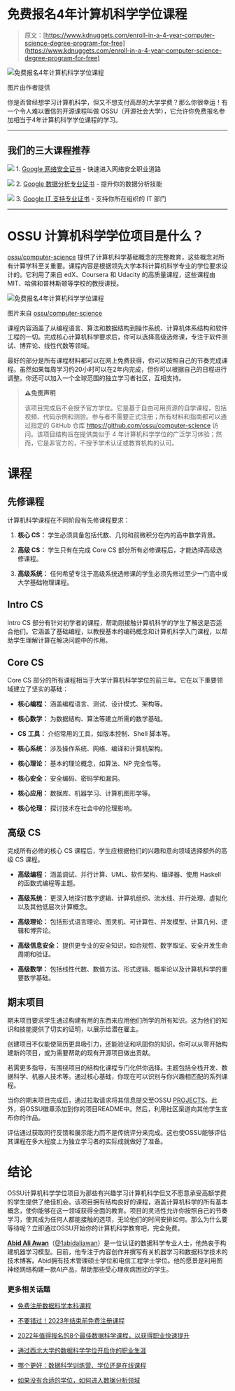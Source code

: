 # 免费报名4年计算机科学学位课程

> 原文：[https://www.kdnuggets.com/enroll-in-a-4-year-computer-science-degree-program-for-free](https://www.kdnuggets.com/enroll-in-a-4-year-computer-science-degree-program-for-free)

![免费报名4年计算机科学学位课程](../Images/e87ef5f98f37795c725b67f856a1e0ca.png)

图片由作者提供

你是否曾经想学习计算机科学，但又不想支付高昂的大学学费？那么你很幸运！有一个令人难以置信的开源课程叫做 OSSU（开源社会大学），它允许你免费报名参加相当于4年计算机科学学位课程的学习。

* * *

## 我们的三大课程推荐

![](../Images/0244c01ba9267c002ef39d4907e0b8fb.png) 1\. [Google 网络安全证书](https://www.kdnuggets.com/google-cybersecurity) - 快速进入网络安全职业道路

![](../Images/e225c49c3c91745821c8c0368bf04711.png) 2\. [Google 数据分析专业证书](https://www.kdnuggets.com/google-data-analytics) - 提升你的数据分析技能

![](../Images/0244c01ba9267c002ef39d4907e0b8fb.png) 3\. [Google IT 支持专业证书](https://www.kdnuggets.com/google-itsupport) - 支持你所在组织的 IT 部门

* * *

# OSSU 计算机科学学位项目是什么？

[ossu/computer-science](https://github.com/ossu/computer-science) 提供了计算机科学基础概念的完整教育，这些概念对所有计算学科至关重要。课程内容是根据领先大学本科计算机科学专业的学位要求设计的。它利用了来自 edX、Coursera 和 Udacity 的高质量课程，这些课程由 MIT、哈佛和普林斯顿等学校的教授讲授。

![免费报名4年计算机科学学位课程](../Images/bc3901dd8bb53dbbe8b5f7ff28376d38.png)

图片来自 [ossu/computer-science](https://github.com/ossu/computer-science?tab=readme-ov-file#advanced-cs)

课程内容涵盖了从编程语言、算法和数据结构到操作系统、计算机体系结构和软件工程的一切。完成核心计算机科学要求后，你可以选择高级选修课，专注于软件测试、博弈论、线性代数等领域。

最好的部分是所有课程材料都可以在网上免费获得，你可以按照自己的节奏完成课程。虽然如果每周学习约20小时可以在2年内完成，但你可以根据自己的日程进行调整。你还可以加入一个全球范围的独立学习者社区，互相支持。

> **⚠️免责声明**
> 
> 该项目完成后不会授予官方学位。它是基于自由可用资源的自学课程，包括视频、代码示例和测验。参与者不需要正式注册；所有材料和指南都可以通过指定的 GitHub 仓库 https://github.com/ossu/computer-science 访问。该项目结构旨在提供类似于 4 年计算机科学学位的广泛学习体验；然而，它是非官方的，不授予学术认证或教育机构的认可。

# 课程

## 先修课程

计算机科学课程在不同阶段有先修课程要求：

1.  **核心 CS：** 学生必须具备包括代数、几何和前微积分在内的高中数学背景。

1.  **高级 CS：** 学生只有在完成 Core CS 部分所有必修课程后，才能选择高级选修课程。

1.  **高级系统：** 任何希望专注于高级系统选修课的学生必须先修过至少一门高中或大学基础物理课程。

## Intro CS

Intro CS 部分有针对初学者的课程，帮助刚接触计算机科学的学生了解这是否适合他们。它涵盖了基础编程，以教授基本的编码概念和计算机科学入门课程，以帮助学生理解计算在解决问题中的作用。

## Core CS

Core CS 部分的所有课程相当于大学计算机科学学位的前三年。它在以下重要领域建立了坚实的基础：

+   **核心编程：** 涵盖编程语言、测试、设计模式、架构等。

+   **核心数学：** 为数据结构、算法等建立所需的数学基础。

+   **CS 工具：** 介绍常用的工具，如版本控制、Shell 脚本等。

+   **核心系统：** 涉及操作系统、网络、编译和计算机架构。

+   **核心理论：** 基本的理论概念，如算法、NP 完全性等。

+   **核心安全：** 安全编码、密码学和漏洞。

+   **核心应用：** 数据库、机器学习、计算机图形学等。

+   **核心伦理：** 探讨技术在社会中的伦理影响。

## 高级 CS

完成所有必修的核心 CS 课程后，学生应根据他们的兴趣和意向领域选择额外的高级 CS 课程。

+   **高级编程：** 涵盖调试、并行计算、UML、软件架构、编译器、使用 Haskell 的函数式编程等主题。

+   **高级系统：** 更深入地探讨数字逻辑、计算机组织、流水线、并行处理、虚拟化以及其他低层次计算概念。

+   **高级理论：** 包括形式语言理论、图灵机、可计算性、并发模型、计算几何、逻辑和博弈论。

+   **高级信息安全：** 提供更专业的安全知识，如合规性、数字取证、安全开发生命周期和验证。

+   **高级数学：** 包括线性代数、数值方法、形式逻辑、概率论以及计算机科学的重要数学基础。

## 期末项目

期末项目要求学生通过构建有用的东西来应用他们所学的所有知识。这为他们的知识和技能提供了切实的证明，以展示给潜在雇主。

创建项目不仅能使简历更具吸引力，还能验证和巩固你的知识。你可以从零开始构建新的项目，或为需要帮助的现有开源项目做出贡献。

若需更多指导，有围绕项目的结构化课程专门化供你选择。主题包括全栈开发、数据科学、机器人技术等。通过核心基础，你现在可以识别与你兴趣相匹配的系列课程。

当你的期末项目完成后，通过拉取请求将其信息提交至OSSU [PROJECTS](https://github.com/ossu/computer-science/blob/master/PROJECTS.md)。此外，将OSSU徽章添加到你的项目README中。然后，利用社区渠道向其他学生宣布你的作品。

评估通过获取同行反馈和展示能力而不是传统评分来完成。这也使OSSU能够评估其课程在多大程度上为独立学习者的实际成就做好了准备。

# 结论

OSSU计算机科学学位项目为那些有兴趣学习计算机科学但又不愿意承受高额学费的学生提供了绝佳机会。该项目拥有结构良好的课程，涵盖计算机科学的所有基本概念，使你能够在这一领域获得全面的教育。项目的灵活性允许你按照自己的节奏学习，使其成为任何人都能接触的选项，无论他们的时间安排如何。那么为什么要等待呢？立即通过OSSU开始你的计算机科学教育吧，完全免费。

[](https://www.polywork.com/kingabzpro)****[Abid Ali Awan](https://www.polywork.com/kingabzpro)****（[@1abidaliawan](https://www.linkedin.com/in/1abidaliawan)）是一位认证的数据科学专业人士，他热衷于构建机器学习模型。目前，他专注于内容创作并撰写有关机器学习和数据科学技术的技术博客。Abid拥有技术管理硕士学位和电信工程学士学位。他的愿景是利用图神经网络构建一款AI产品，帮助那些受心理疾病困扰的学生。

### 更多相关话题

+   [免费注册数据科学本科课程](https://www.kdnuggets.com/enroll-in-a-data-science-undergraduate-program-for-free)

+   [不要错过！2023年结束前免费注册课程](https://www.kdnuggets.com/dont-miss-out-enroll-in-free-courses-before-2023-ends)

+   [2022年值得报名的8个最佳数据科学课程，以获得职业快速提升](https://www.kdnuggets.com/2022/02/scaler-8-best-data-science-courses-enroll-2022-steep-career-advancement.html)

+   [通过西北大学的数据科学学位开启你的职业生涯](https://www.kdnuggets.com/2022/04/nwu-launch-career-northwestern-data-science-degree.html)

+   [哪个更好：数据科学训练营、学位还是在线课程](https://www.kdnuggets.com/2022/09/best-data-science-bootcamp-degree-online-course.html)

+   [如果没有合适的学位，如何进入数据分析领域](https://www.kdnuggets.com/2021/12/how-to-get-into-data-analytics.html)
